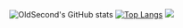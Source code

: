 ![OldSecond's GitHub stats](https://github-readme-stats.vercel.app/api?username=Old-Second&show_icons=true&theme=transparent)
[![Top Langs](https://github-readme-stats.vercel.app/api/top-langs/?username=Old-Second)](https://github.com/anuraghazra/github-readme-stats&layout=compact)
![](https://github-readme-stats.vercel.app/api/wakatime?username=OldSecond&bg_color=2D3748&title_color=2F855A&icon_color=2F855A&text_color=ffffff&custom_title=本月代码时间)
<!-- ### Hi there 👋 -->

<!--
**Old-Second/Old-Second** is a ✨ _special_ ✨ repository because its `README.md` (this file) appears on your GitHub profile.

Here are some ideas to get you started:

- 🔭 I’m currently working on ...
- 🌱 I’m currently learning ...
- 👯 I’m looking to collaborate on ...
- 🤔 I’m looking for help with ...
- 💬 Ask me about ...
- 📫 How to reach me: ...
- 😄 Pronouns: ...
- ⚡ Fun fact: ...
-->
